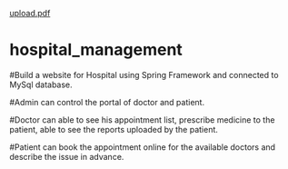 [upload.pdf](https://github.com/signintovikrant/hospital_management/files/6801147/upload.pdf)
# hospital_management

#Build a website for Hospital using Spring Framework and
connected to MySql database. 

#Admin can control the portal of doctor and patient. 

#Doctor can able to see his appointment list, prescribe medicine to
the patient, able to see the reports uploaded by the patient. 

#Patient can book the appointment online for the available doctors and describe the issue in advance.
